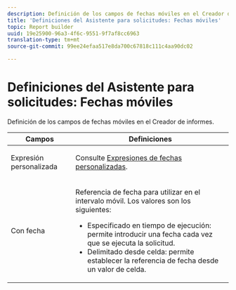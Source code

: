 ```yaml
---
description: Definición de los campos de fechas móviles en el Creador de informes.
title: 'Definiciones del Asistente para solicitudes: Fechas móviles'
topic: Report builder
uuid: 19e25900-96a3-4f6c-9551-9f7af8cc6963
translation-type: tm+mt
source-git-commit: 99ee24efaa517e8da700c67818c111c4aa90dc02

---
```



# Definiciones del Asistente para solicitudes: Fechas móviles

Definición de los campos de fechas móviles en el Creador de informes.

<table id="table_620F3BD3FD1B4C85A0319107EC03D54F"> 
 <thead> 
  <tr> 
   <th colname="col1" class="entry"> Campos </th> 
   <th colname="col2" class="entry"> Definiciones </th> 
  </tr> 
 </thead>
 <tbody> 
  <tr> 
   <td colname="col1"> <p>Expresión personalizada </p> </td> 
   <td colname="col2"> <p>Consulte <a href="/help/analyze/report-builder/data-requests/configuring-report-dates/c-customized-date-expressions/t-customized-date-expressions.md"   > Expresiones de fechas personalizadas</a>. </p> </td> 
  </tr> 
  <tr> 
   <td colname="col1"> <p> Con fecha </p> </td> 
   <td colname="col2"> <p>Referencia de fecha para utilizar en el intervalo móvil. Los valores son los siguientes: </p> 
    <ul id="ul_6B73B707B7CB4C7D88299A8337260800"> 
     <li id="li_48FD414FCF884F3AADB7CFBC90C7EF51"> Especificado en tiempo de ejecución: permite introducir una fecha cada vez que se ejecuta la solicitud. </li> 
     <li id="li_B1AE95854C1B4228A39164373A1C5303"> Delimitado desde celda: permite establecer la referencia de fecha desde un valor de celda. </li> 
    </ul> </td> 
  </tr> 
 </tbody> 
</table>

